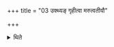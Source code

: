 +++
title = "03 उक्थ्यङ् गृहीत्वा मरुत्वतीयौ"

+++

<details><summary>थिते</summary>

उक्थ्यं गृहीत्वा मरुत्वतीयौ । एतद्वा विपरीतम् । मध्य उक्थ्यमभितो मरुत्वतीयावित्येके ३
</details>
